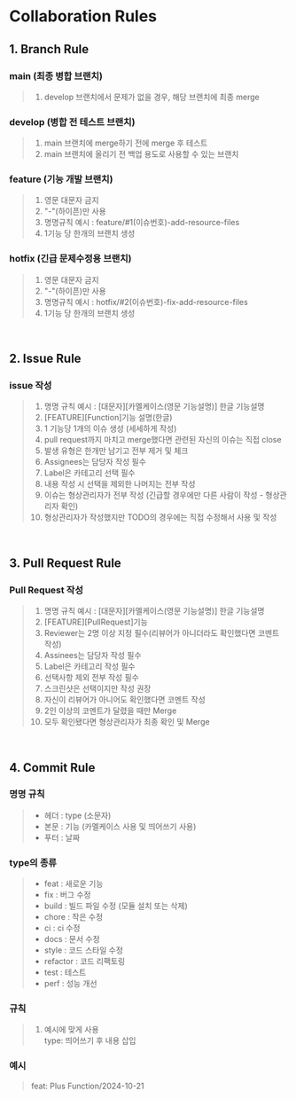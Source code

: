 # Collaboration Rules

## 1. Branch Rule

### main (최종 병합 브랜치)
> 1. develop 브랜치에서 문제가 없을 경우, 해당 브랜치에 최종 merge

### develop (병합 전 테스트 브랜치)
> 1. main 브랜치에 merge하기 전에 merge 후 테스트 <br>
> 2. main 브랜치에 올리기 전 백업 용도로 사용할 수 있는 브랜치 <br>

### feature (기능 개발 브랜치)
> 1. 영문 대문자 금지 <br>
> 2. "-"(하이픈)만 사용 <br>
> 3. 명명규칙 예시 : feature/#1(이슈번호)-add-resource-files <br>
> 4. 1기능 당 한개의 브랜치 생성 <br>

### hotfix (긴급 문제수정용 브랜치)
> 1. 영문 대문자 금지
> 2. "-"(하이픈)만 사용
> 3. 명명규칙 예시 : hotfix/#2(이슈번호)-fix-add-resource-files
> 4. 1기능 당 한개의 브랜치 생성

<br/>

## 2. Issue Rule

### issue 작성
> 1. 명명 규칙 예시 : [대문자][카멜케이스(영문 기능설명)] 한글 기능설명 <br>
> 2. [FEATURE][Function]기능 설명(한글) <br>
> 3. 1 기능당 1개의 이슈 생성 (세세하게 작성) <br>
> 4. pull request까지 마치고 merge했다면 관련된 자신의 이슈는 직접 close <br>
> 5. 발생 유형은 한개만 남기고 전부 제거 및 체크 <br>
> 6. Assignees는 담당자 작성 필수 <br>
> 7. Label은 카테고리 선택 필수 <br>
> 8. 내용 작성 시 선택을 제외한 나머지는 전부 작성 <br>
> 9. 이슈는 형상관리자가 전부 작성 (긴급할 경우에만 다른 사람이 작성 - 형상관리자 확인)
> 10. 형상관리자가 작성했지만 TODO의 경우에는 직접 수정해서 사용 및 작성

<br/>

## 3. Pull Request Rule

### Pull Request 작성
> 1. 명명 규칙 예시 : [대문자][카멜케이스(영문 기능설명)] 한글 기능설명 <br>
> 2. [FEATURE][PullRequest]기능 <br>
> 3. Reviewer는 2명 이상 지정 필수(리뷰어가 아니더라도 확인했다면 코멘트 작성) <br>
> 4. Assinees는 담당자 작성 필수 <br>
> 5. Label은 카테고리 작성 필수 <br>
> 6. 선택사항 제외 전부 작성 필수 <br>
> 7. 스크린샷은 선택이지만 작성 권장 <br>
> 8. 자신이 리뷰어가 아니어도 확인했다면 코멘트 작성 <br>
> 9. 2인 이상의 코멘트가 달렸을 때만 Merge
> 10. 모두 확인됐다면 형상관리자가 최종 확인 및 Merge

<br/>

## 4. Commit Rule

### 명명 규칙
> - 헤더 : type (소문자) <br>
> - 본문 : 기능 (카멜케이스 사용 및 띄어쓰기 사용) <br>
> - 푸터 : 날짜 <br>

### type의 종류
> - feat : 새로운 기능 <br>
> - fix : 버그 수정 <br>
> - build : 빌드 파일 수정 (모듈 설치 또는 삭제) <br>
> - chore : 작은 수정 <br>
> - ci : ci 수정 <br>
> - docs : 문서 수정 <br>
> - style : 코드 스타일 수정 <br>
> - refactor : 코드 리팩토링 <br>
> - test : 테스트 <br>
> - perf : 성능 개선 <br>

### 규칙
> 1. 예시에 맞게 사용 <br>
> type: 띄어쓰기 후 내용 삽입

### 예시
> feat: Plus Function/2024-10-21
